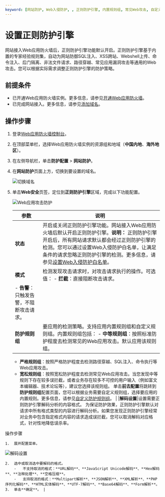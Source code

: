 ```yaml
---
keyword: [网站防护, Web入侵防护, , 正则防护引擎, 内置规则组, 常见Web攻击, 自定义规则组]
---
```


# 设置正则防护引擎

网站接入Web应用防火墙后，正则防护引擎功能默认开启。正则防护引擎基于内置的专家经验规则集，自动为网站防御SQL注入、XSS跨站、Webshell上传、命令注入、后门隔离、非法文件请求、路径穿越、常见应用漏洞攻击等通用的Web攻击。您可以根据实际需求调整正则防护引擎的防护策略。

## 前提条件

-   已开通Web应用防火墙实例。更多信息，请参见[开通Web应用防火墙](/intl.zh-CN/产品定价/开通WAF/开通Web应用防火墙.md)。
-   已完成网站接入。更多信息，请参见[添加域名](/intl.zh-CN/接入WAF/CNAME接入/添加域名.md)。

## 操作步骤

1.  登录[Web应用防火墙控制台](https://yundun.console.aliyun.com/?p=waf)。

2.  在顶部菜单栏，选择Web应用防火墙实例的资源组和地域（**中国内地**、**海外地区**）。

3.  在左侧导航栏，单击**防护配置** \> **网站防护**。

4.  在**网站防护**页面上方，切换到要设置的域名。

    ![切换域名](https://static-aliyun-doc.oss-cn-hangzhou.aliyuncs.com/assets/img/zh-CN/1924559951/p77231.png)

5.  单击**Web安全**页签，定位到**正则防护引擎**区域，完成以下功能配置。

    ![Web应用攻击防护](https://static-aliyun-doc.oss-cn-hangzhou.aliyuncs.com/assets/img/zh-CN/8863310061/p73893.png)

    |参数|说明|
    |--|--|
    |**状态**|开启或关闭正则防护引擎功能。网站接入Web应用防火墙后默认开启正则防护引擎。**说明：** 正则防护引擎开启后，所有网站请求默认都会经过正则防护引擎的检测。您可以通过设置Web入侵防护白名单，让满足条件的请求忽略正则防护引擎的检测。更多信息，请参见[设置Web入侵防护白名单](/intl.zh-CN/网站防护配置/防护白名单/设置Web入侵防护白名单.md)。 |
    |**模式**|检测发现攻击请求时，对攻击请求执行的操作。可选值：     -   **拦截**：直接阻断攻击请求。
    -   **告警**：只触发告警，不阻断攻击请求。 |
    |**防护规则组**|要应用的检测策略。支持应用内置规则组和自定义规则组。内置规则组包括：    -   **中等规则组**：按照标准防护程度去检测常见的Web应用攻击。默认应用该规则组。
    -   **严格规则组**：按照严格防护程度去检测路径穿越、SQL注入、命令执行等Web应用攻击。
    -   **宽松规则组**：按照宽松防护程度去检测常见Web应用攻击。当您发现中等规则下存在较多误拦截，或者业务存在较多不可控的用户输入（例如富文本编辑器、技术论坛等），建议您选择该规则组。
单击**前去配置**将跳转到**防护规则组**配置页面，您可以根据业务需要自定义规则组，选择要应用的内置规则。更多信息，请参见[自定义防护规则组](/intl.zh-CN/网站防护配置/自定义防护规则组.md)。 |
    |**解码设置**|设置需要正则防护引擎解码分析的内容格式。 为保证防护效果，正则防护引擎默认对请求中所有格式类型的内容进行解码分析。如果您发现正则防护引擎经常对业务中包含指定格式内容的请求造成误拦截，您可以取消解码对应格式，针对性地降低误杀率。

操作步骤

    1.  展开配置菜单。

![解码设置](https://static-aliyun-doc.oss-cn-hangzhou.aliyuncs.com/assets/img/zh-CN/8863310061/p73894.png)

    2.  选中或取消选中要解码的格式。
        -   不支持取消的格式：**URL解码**、**JavaScript Unicode解码**、**Hex解码**、**注释处理**、**空格压缩**。
        -   支持取消的格式：**Multipart解析**、**JSON解析**、**XML解析**、**PHP序列化解码**、**HTML实体解码**、**UTF-7解码**、**Base64解码**、**Form解析**。
    3.  单击**确定**。 |


